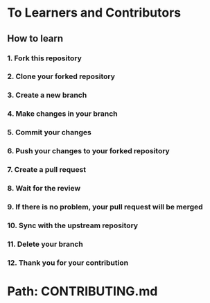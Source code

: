 # To Learners and Contributors
## How to learn
### 1. Fork this repository
### 2. Clone your forked repository
### 3. Create a new branch
### 4. Make changes in your branch
### 5. Commit your changes
### 6. Push your changes to your forked repository
### 7. Create a pull request
### 8. Wait for the review
### 9. If there is no problem, your pull request will be merged
### 10. Sync with the upstream repository
### 11. Delete your branch
### 12. Thank you for your contribution
# Path: CONTRIBUTING.md
